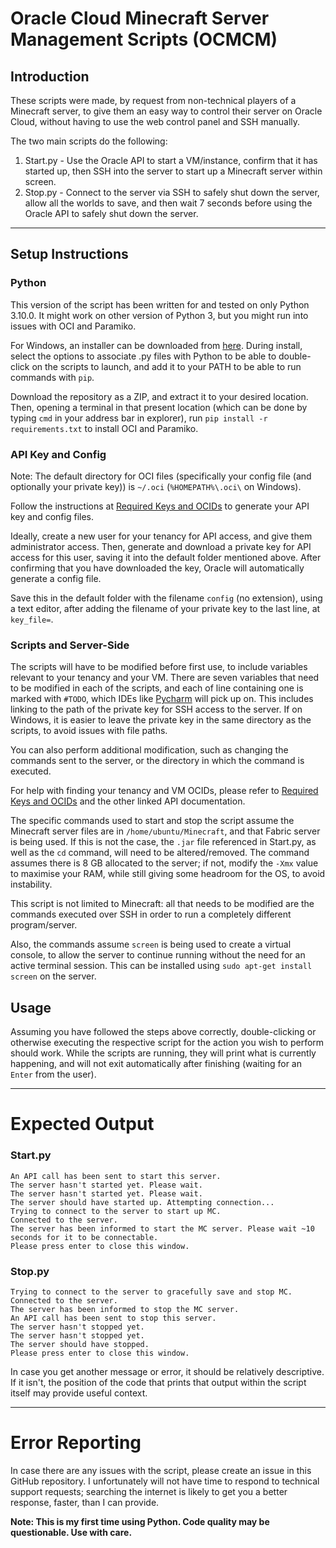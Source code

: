 # Oracle Cloud Minecraft Server Management Scripts (OCMCM)

## Introduction

These scripts were made, by request from non-technical players of a Minecraft server, to give them an easy way to control their server on Oracle Cloud, without having to use the web control panel and SSH manually.

The two main scripts do the following:

1. Start.py - Use the Oracle API to start a VM/instance, confirm that it has started up, then SSH into the server to start up a Minecraft server within screen.
2. Stop.py - Connect to the server via SSH to safely shut down the server, allow all the worlds to save, and then wait 7 seconds before using the Oracle API to safely shut down the server.

***
## Setup Instructions

### Python
This version of the script has been written for and tested on only Python 3.10.0. It might work on other version of Python 3, but you might run into issues with OCI and Paramiko. 

For Windows, an installer can be downloaded from [here](https://www.python.org/downloads/release/python-3100/). During install, select the options to associate .py files with Python to be able to double-click on the scripts to launch, and add it to your PATH to be able to run commands with ```pip```.

Download the repository as a ZIP, and extract it to your desired location. Then, opening a terminal in that present location (which can be done by typing ```cmd``` in your address bar in explorer), run ```pip install -r requirements.txt``` to install OCI and Paramiko.

### API Key and Config
Note: The default directory for OCI files (specifically your config file (and optionally your private key)) is ```~/.oci``` (```%HOMEPATH%\.oci\``` on Windows).

Follow the instructions at [Required Keys and OCIDs](https://docs.oracle.com/en-us/iaas/Content/API/Concepts/apisigningkey.htm) to generate your API key and config files.

Ideally, create a new user for your tenancy for API access, and give them administrator access. Then, generate and download a private key for API access for this user, saving it into the default folder mentioned above. After confirming that you have downloaded the key, Oracle will automatically generate a config file.

Save this in the default folder with the filename ```config``` (no extension), using a text editor, after adding the filename of your private key to the last line, at ```key_file=```.

### Scripts and Server-Side

The scripts will have to be modified before first use, to include variables relevant to your tenancy and your VM. There are seven variables that need to be modified in each of the scripts, and each of line containing one is marked with ```#TODO```, which IDEs like [Pycharm](https://www.jetbrains.com/pycharm/) will pick up on.
This includes linking to the path of the private key for SSH access to the server. If on Windows, it is easier to leave the private key in the same directory as the scripts, to avoid issues with file paths.

You can also perform additional modification, such as changing the commands sent to the server, or the directory in which the command is executed.

For help with finding your tenancy and VM OCIDs, please refer to [Required Keys and OCIDs](https://docs.oracle.com/en-us/iaas/Content/API/Concepts/apisigningkey.htm) and the other linked API documentation.

The specific commands used to start and stop the script assume the Minecraft server files are in ```/home/ubuntu/Minecraft```, and that Fabric server is being used. If this is not the case, the ```.jar``` file referenced in Start.py, as well as the ```cd``` command, will need to be altered/removed. The command assumes there is 8 GB allocated to the server; if not, modify the ```-Xmx``` value to maximise your RAM, while still giving some headroom for the OS, to avoid instability.

This script is not limited to Minecraft: all that needs to be modified are the commands executed over SSH in order to run a completely different program/server.

Also, the commands assume ```screen``` is being used to create a virtual console, to allow the server to continue running without the need for an active terminal session. This can be installed using ```sudo apt-get install screen``` on the server.

## Usage

Assuming you have followed the steps above correctly, double-clicking or otherwise executing the respective script for the action you wish to perform should work. While the scripts are running, they will print what is currently happening, and will not exit automatically after finishing (waiting for an ```Enter``` from the user).

***

# Expected Output

### Start.py

```
An API call has been sent to start this server.
The server hasn't started yet. Please wait.
The server hasn't started yet. Please wait.
The server should have started up. Attempting connection...
Trying to connect to the server to start up MC.
Connected to the server.
The server has been informed to start the MC server. Please wait ~10 seconds for it to be connectable.
Please press enter to close this window.
```

### Stop.py

```
Trying to connect to the server to gracefully save and stop MC.
Connected to the server.
The server has been informed to stop the MC server.
An API call has been sent to stop this server.
The server hasn't stopped yet.
The server hasn't stopped yet.
The server should have stopped.
Please press enter to close this window.
```

In case you get another message or error, it should be relatively descriptive. If it isn't, the position of the code that prints that output within the script itself may provide useful context.

***

# Error Reporting


In case there are any issues with the script, please create an issue in this GitHub repository. I unfortunately will not have time to respond to technical support requests; searching the internet is likely to get you a better response, faster, than I can provide. 

**Note: This is my first time using Python. Code quality may be questionable. Use with care.**
